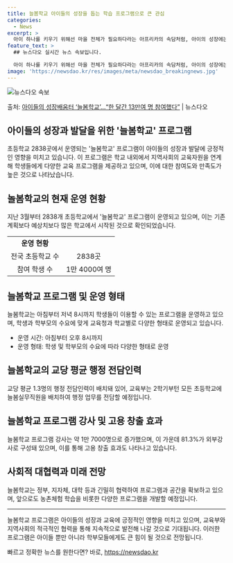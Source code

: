```yaml
---
title: 늘봄학교 아이들의 성장을 돕는 학습 프로그램으로 큰 관심
categories:
  - News
excerpt: >
  아이 하나를 키우기 위해선 마을 전체가 필요하다라는 아프리카의 속담처럼, 아이의 성장에는 공동체의 힘이 필요…
feature_text: >
  ## 뉴스다오 실시간 뉴스 속보입니다.

  아이 하나를 키우기 위해선 마을 전체가 필요하다라는 아프리카의 속담처럼, 아이의 성장에는 공동체의 힘이 필요…
image: 'https://newsdao.kr/res/images/meta/newsdao_breakingnews.jpg'
---
```


![뉴스다오 속보](https://newsdao.kr/res/images/meta/newsdao_breakingnews.jpg)

<p>출처: <a href="https://newsdao.kr/3581" rel="dofollow">아이들의 성장배움터 ‘늘봄학교’…“한 달간 13만여 명 참여했다”</a> | 뉴스다오</p>

<h2 data-ke-size="size26">아이들의 성장과 발달을 위한 '늘봄학교' 프로그램</h2>
<p data-ke-size="size16">초등학교 2838곳에서 운영되는 '늘봄학교' 프로그램이 아이들의 성장과 발달에 긍정적인 영향을 미치고 있습니다. 이 프로그램은 학교 내외에서 지역사회의 교육자원을 연계해 학생들에게 다양한 교육 프로그램을 제공하고 있으며, 이에 대한 참여도와 만족도가 높은 것으로 나타났습니다.</p>

<h2 data-ke-size="size26">놀봄학교의 현재 운영 현황</h2>
<p data-ke-size="size16">지난 3월부터 2838개 초등학교에서 '늘봄학교' 프로그램이 운영되고 있으며, 이는 기존 계획보다 예상치보다 많은 학교에서 시작된 것으로 확인되었습니다.</p>

<table>
	<tr>
		<td style="text-align: center; height: 17px;"><b>운영 현황</b></td>
	</tr>
	<tr>
		<td style="text-align: center; height: 17px;">전국 초등학교 수</td>
		<td style="text-align: center; height: 17px;">2838곳</td>
	</tr>
	<tr>
		<td style="text-align: center; height: 17px;">참여 학생 수</td>
		<td style="text-align: center; height: 17px;">1만 4000여 명</td>
	</tr>
</table>

<h2 data-ke-size="size26">늘봄학교 프로그램 및 운영 형태</h2>
<p data-ke-size="size16">늘봄학교는 아침부터 저녁 8시까지 학생들이 이용할 수 있는 프로그램을 운영하고 있으며, 학생과 학부모의 수요에 맞게 교육청과 학교별로 다양한 형태로 운영되고 있습니다.</p>

<ul>
	<li>운영 시간: 아침부터 오후 8시까지</li>
	<li>운영 형태: 학생 및 학부모의 수요에 따라 다양한 형태로 운영</li>
</ul>

<h2 data-ke-size="size26">늘봄학교의 교당 평균 행정 전담인력</h2>
<p data-ke-size="size16">교당 평균 1.3명의 행정 전담인력이 배치돼 있어, 교육부는 2학기부턴 모든 초등학교에 늘봄실무직원을 배치하여 행정 업무를 전담할 예정입니다.</p>

<h2 data-ke-size="size26">늘봄학교 프로그램 강사 및 고용 창출 효과</h2>
<p data-ke-size="size16">늘봄학교 프로그램 강사는 약 1만 7000명으로 증가했으며, 이 가운데 81.3%가 외부강사로 구성돼 있으며, 이를 통해 고용 창출 효과도 나타나고 있습니다.</p>

<h2 data-ke-size="size26">사회적 대협력과 미래 전망</h2>
<p data-ke-size="size16">늘봄학교는 정부, 지자체, 대학 등과 긴밀히 협력하여 프로그램과 공간을 확보하고 있으며, 앞으로도 농촌체험 학습을 비롯한 다양한 프로그램을 개발할 예정입니다.</p>

<hr>

<p data-ke-size="size16">늘봄학교 프로그램은 아이들의 성장과 교육에 긍정적인 영향을 미치고 있으며, 교육부와 지역사회의 적극적인 협력을 통해 지속적으로 발전해 나갈 것으로 기대됩니다. 이러한 프로그램은 아이들 뿐만 아니라 학부모들에게도 큰 힘이 될 것으로 전망됩니다.</p> 

빠르고 정확한 뉴스를 원한다면? 바로, <a href="https://newsdao.kr" rel="dofollow">https://newsdao.kr</a>


